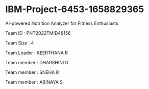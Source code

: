 # IBM-Project-6453-1658829365

AI-powered Nutrition Analyzer for Fitness Enthusiasts

Team ID : PNT2022TMID48156

Team Size : 4

Team Leader : KEERTHANA R

Team member : DHARSHINI D

Team member : SNEHA R

Team member : ABINAYA S
